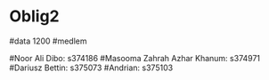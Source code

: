 # Oblig2

#data 1200
#medlem

#Noor Ali Dibo: s374186
#Masooma Zahrah Azhar Khanum: s374971
#Dariusz Bettin: s375073
#Andrian: s375103

